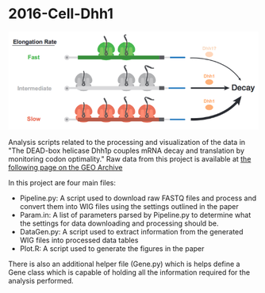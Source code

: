 # 2016-Cell-Dhh1

<p align="center">
  <img src = "https://github.com/greenlabjhmi/2016-Cell-Dhh1/blob/master/Abstract.png?raw=true" />
</p>

Analysis scripts related to the processing and visualization of the data in "The DEAD-box helicase Dhh1p couples mRNA decay and translation by monitoring codon optimality." Raw data from this project is available at [the following page on the GEO Archive](http://www.ncbi.nlm.nih.gov/geo/query/acc.cgi?acc=GSE81269)

In this project are four main files:
* Pipeline.py: A script used to download raw FASTQ files and process and convert them into WIG files using the settings outlined in the paper
* Param.in: A list of parameters parsed by Pipeline.py to determine what the settings for data downloading and processing should be.
* DataGen.py: A script used to extract information from the generated WIG files into processed data tables
* Plot.R: A script used to generate the figures in the paper

There is also an additional helper file (Gene.py) which is helps define a Gene class which is capable of holding all the information required for the analysis performed.
